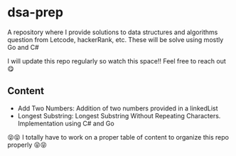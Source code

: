 # dsa-prep
A repository where I provide solutions to data structures and algorithms question from Letcode, hackerRank, etc. These will be solve using mostly Go and C#

I will update this repo regularly so watch this space!!
Feel free to reach out 😋

## Content
- Add Two Numbers: Addition of two numbers provided in a linkedList
- Longest Substring: Longest Substring Without Repeating Characters. Implementation using C# and Go








😝😝 I totally have to work on a proper table of content to organize this repo properly 😝😝
